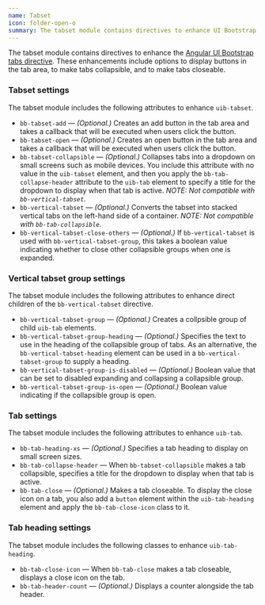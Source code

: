 ```yaml
---
name: Tabset
icon: folder-open-o
summary: The tabset module contains directives to enhance UI Bootstrap tabs.
---
```


The tabset module contains directives to enhance the [Angular UI Bootstrap tabs directive](https://angular-ui.github.io/bootstrap/#/tabs). These enhancements include options to display buttons in the tab area, to make tabs collapsible, and to make tabs closeable.

### Tabset settings ###
The tabset module includes the following attributes to enhance `uib-tabset`.

- `bb-tabset-add` &mdash; *(Optional.)* Creates an add button in the tab area and takes a callback that will be executed when users click the button.
- `bb-tabset-open` &mdash; *(Optional.)* Creates an open button in the tab area and takes a callback that will be executed when users click the button.
- `bb-tabset-collapsible` &mdash; *(Optional.)* Collapses tabs into a dropdown on small screens such as mobile devices. You include this attribute with no value in the `uib-tabset` element, and then you apply the `bb-tab-collapse-header` attribute to the `uib-tab` element to specify a title for the dropdown to display when that tab is active. *NOTE: Not compatible with `bb-vertical-tabset`.*
- `bb-vertical-tabset` &mdash; *(Optional.)* Converts the tabset into stacked vertical tabs on the left-hand side of a container. *NOTE: Not compatible with `bb-tab-collapsible`.*
- `bb-vertical-tabset-close-others` &mdash; *(Optional.)* If `bb-vertical-tabset` is used with `bb-vertical-tabset-group`, this takes a boolean value indicating whether to close other collapsible groups when one is expanded.

### Vertical tabset group settings ###
The tabset module includes the following attributes to enhance direct children of the `bb-vertical-tabset` directive.

- `bb-vertical-tabset-group` &mdash; *(Optional.)* Creates a collpsible group of child `uib-tab` elements.
- `bb-vertical-tabset-group-heading` &mdash; *(Optional.)* Specifies the text to use in the heading of the collapsible group of tabs. As an alternative, the `bb-vertical-tabset-heading` element can be used in a `bb-vertical-tabset-group` to supply a heading.
- `bb-vertical-tabset-group-is-disabled` &mdash; *(Optional.)* Boolean value that can be set to disabled expanding and collapsing a collapsible group.
- `bb-vertical-tabset-group-is-open` &mdash; *(Optional.)* Boolean value indicating if the collapsible group is open.

### Tab settings ###
The tabset module includes the following attributes to enhance `uib-tab`.

- `bb-tab-heading-xs` &mdash; *(Optional.)* Specifies a tab heading to display on small screen sizes.
- `bb-tab-collapse-header` &mdash; When `bb-tabset-collapsible` makes a tab collapsible, specifies a title for the dropdown to display when that tab is active.
- `bb-tab-close` &mdash; *(Optional.)* Makes a tab closeable. To display the close icon on a tab, you also add a `button` element within the `uib-tab-heading` element and apply the `bb-tab-close-icon` class to it.

### Tab heading settings ###
The tabset module includes the following classes to enhance `uib-tab-heading`.

- `bb-tab-close-icon` &mdash; When `bb-tab-close` makes a tab closeable, displays a close icon on the tab.
- `bb-tab-header-count` &mdash; *(Optional.)* Displays a counter alongside the tab header.


<!--

### Tabset settings ###

The `bb-tabset-add` attribute creates an add button in the tab area and takes a callback that will be executed when users click the button.

The `bb-tabset-open` attribute creates an open button in the tab area and takes a callback that will be executed when users click the button.

### Collapsing tabs ###

To make tabs collapse into a dropdown on small screens such as mobile devices, use the `bb-tabset-collapsible` attribute on a ui-bootstrap `tabset`.
You must then use the `bb-tab-collapse-header` attribute on your ui-bootstrap `tab` to specify a title for the dropdown that will display when a tab is active.

### Tab settings ###

The `bb-tab-heading-xs` attribute specifies a heading that will appear for a tab on small screen sizes.

### Tab close icon ###

To add a close icon to a tab, add the `bb-tab-close` class to the ui-bootstrap `tab` element, and add an `i` element with the `bb-tab-close-icon` class inside of the ui-bootstrap `tab-heading` directive.

### Tab header count ###

To display a counter alongside the tab header, you can use the `bb-tab-header-count` class.

-->
